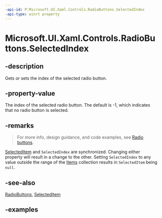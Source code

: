 ```yaml
---
-api-id: P:Microsoft.UI.Xaml.Controls.RadioButtons.SelectedIndex
-api-type: winrt property
---
```


# Microsoft.UI.Xaml.Controls.RadioButtons.SelectedIndex

<!--
public static Windows.UI.Xaml.DependencyProperty SelectedIndex { get; set; }
-->

## -description

Gets or sets the index of the selected radio button.

## -property-value

The index of the selected radio button. The default is -1, which indicates that no radio button is selected.

## -remarks

> For more info, design guidance, and code examples, see [Radio buttons](/windows/apps/design/controls/radio-button).

[SelectedItem](radiobuttons_selecteditem.md) and `SelectedIndex` are synchronized. Changing either property will result in a change to the other. Setting `SelectedIndex` to any value outside the range of the [Items](radiobuttons_items.md) collection results in `SelectedItem` being `null`.

## -see-also

[RadioButtons](radiobuttons.md), [SelectedItem](radiobuttons_selecteditem.md)

## -examples

